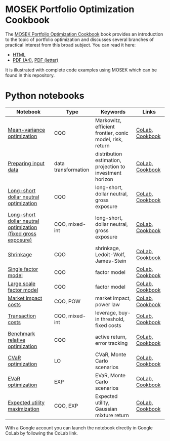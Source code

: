 # MOSEK Portfolio Optimization Cookbook

The [MOSEK Portfolio Optimization Cookbook](https://docs.mosek.com/portfolio-cookbook/index.html) book provides an introduction to the topic of portfolio optimization and discusses several branches of practical interest from this broad subject. You can read it here:

* [HTML](https://docs.mosek.com/portfolio-cookbook/index.html)
* [PDF (A4)](https://docs.mosek.com/MOSEKPortfolioCookbook-a4paper.pdf), [PDF (letter)](https://docs.mosek.com/MOSEKPortfolioCookbook-letter.pdf)

It is illustrated with complete code examples using MOSEK which can be found in this repository.

# Python notebooks

Notebook | Type | Keywords | Links
--- | --- | --- | ---
[Mean-variance optimization](./python/notebooks/./ch2_mean-variance_optimization.ipynb) | CQO | Markowitz, efficient frontier, conic model, risk, return | [CoLab](https://colab.research.google.com/github/MOSEK/PortfolioOptimization/blob/master/python/notebooks-colab/./ch2_mean-variance_optimization.ipynb), [Cookbook](https://docs.mosek.com/portfolio-cookbook/markowitz.html)
[Preparing input data](./python/notebooks/./ch3_data_preparation.ipynb) | data transformation | distribution estimation, projection to investment horizon | [CoLab](https://colab.research.google.com/github/MOSEK/PortfolioOptimization/blob/master/python/notebooks-colab/./ch3_data_preparation.ipynb), [Cookbook](https://docs.mosek.com/portfolio-cookbook/inputdata.html#modeling-the-distribution-of-returns)
[Long-short dollar neutral optimization](./python/notebooks/./ch3_neutral_long-short_optimization.ipynb) | CQO | long-short, dollar neutral, gross exposure | [CoLab](https://colab.research.google.com/github/MOSEK/PortfolioOptimization/blob/master/python/notebooks-colab/./ch3_neutral_long-short_optimization.ipynb), [Cookbook](https://docs.mosek.com/portfolio-cookbook/inputdata.html#long-short-portfolios)
[Long-short dollar neutral optimization (fixed gross exposure)](./python/notebooks/./ch3_neutral_long-short_optimization_gross_exp_fixed.ipynb) | CQO, mixed-int | long-short, dollar neutral, gross exposure | [CoLab](https://colab.research.google.com/github/MOSEK/PortfolioOptimization/blob/master/python/notebooks-colab/./ch3_neutral_long-short_optimization_gross_exp_fixed.ipynb), [Cookbook](https://docs.mosek.com/portfolio-cookbook/inputdata.html#long-short-portfolios)
[Shrinkage](./python/notebooks/./ch4_shrinkage.ipynb) | CQO | shrinkage, Ledoit-Wolf, James-Stein | [CoLab](https://colab.research.google.com/github/MOSEK/PortfolioOptimization/blob/master/python/notebooks-colab/./ch4_shrinkage.ipynb), [Cookbook](https://docs.mosek.com/portfolio-cookbook/estimationerror.html)
[Single factor model](./python/notebooks/./ch5_factor_model_small.ipynb) | CQO | factor model | [CoLab](https://colab.research.google.com/github/MOSEK/PortfolioOptimization/blob/master/python/notebooks-colab/./ch5_factor_model_small.ipynb), [Cookbook](https://docs.mosek.com/portfolio-cookbook/factormodels.html)
[Large scale factor model](./python/notebooks/./ch5_factor_model_large.ipynb) | CQO | factor model | [CoLab](https://colab.research.google.com/github/MOSEK/PortfolioOptimization/blob/master/python/notebooks-colab/./ch5_factor_model_large.ipynb), [Cookbook](https://docs.mosek.com/portfolio-cookbook/factormodels.html)
[Market impact costs](./python/notebooks/./ch6_market_impact.ipynb) | CQO, POW | market impact, power law | [CoLab](https://colab.research.google.com/github/MOSEK/PortfolioOptimization/blob/master/python/notebooks-colab/./ch6_market_impact.ipynb), [Cookbook](https://docs.mosek.com/portfolio-cookbook/transaction.html#market-impact-costs)
[Transaction costs](./python/notebooks/./ch6_transaction_cost.ipynb) | CQO, mixed-int | leverage, buy-in threshold, fixed costs | [CoLab](https://colab.research.google.com/github/MOSEK/PortfolioOptimization/blob/master/python/notebooks-colab/./ch6_transaction_cost.ipynb), [Cookbook](https://docs.mosek.com/portfolio-cookbook/transaction.html#transaction-cost-models)
[Benchmark relative optimization](./python/notebooks/./ch7_benchmark_relative_mvo.ipynb) | CQO | active return, error tracking | [CoLab](https://colab.research.google.com/github/MOSEK/PortfolioOptimization/blob/master/python/notebooks-colab/./ch7_benchmark_relative_mvo.ipynb), [Cookbook](https://docs.mosek.com/portfolio-cookbook/benchmarkrel.html)
[CVaR optimization](./python/notebooks/./ch8_cvar_risk_measure.ipynb) | LO | CVaR, Monte Carlo scenarios | [CoLab](https://colab.research.google.com/github/MOSEK/PortfolioOptimization/blob/master/python/notebooks-colab/./ch8_cvar_risk_measure.ipynb), [Cookbook](https://docs.mosek.com/portfolio-cookbook/riskmeasures.html#conditional-value-at-risk)
[EVaR optimization](./python/notebooks/./ch8_evar_risk_measure.ipynb) | EXP | EVaR, Monte Carlo scenarios | [CoLab](https://colab.research.google.com/github/MOSEK/PortfolioOptimization/blob/master/python/notebooks-colab/./ch8_evar_risk_measure.ipynb), [Cookbook](https://docs.mosek.com/portfolio-cookbook/riskmeasures.html#entropic-value-at-risk)
[Expected utility maximization](./python/notebooks/./ch8_expected_utility_maximization.ipynb) | CQO, EXP | Expected utility, Gaussian mixture return | [CoLab](https://colab.research.google.com/github/MOSEK/PortfolioOptimization/blob/master/python/notebooks-colab/./ch8_expected_utility_maximization.ipynb), [Cookbook](https://docs.mosek.com/portfolio-cookbook/riskmeasures.html#expected-utility-maximization)
With a Google account you can launch the notebook directly in Google CoLab by following the CoLab link.
